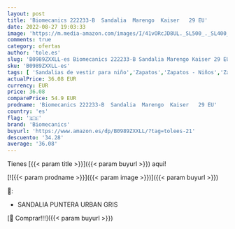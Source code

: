 ```yaml
---
layout: post
title: 'Biomecanics 222233-B  Sandalia  Marengo  Kaiser   29 EU'
date: 2022-08-27 19:03:33
image: 'https://m.media-amazon.com/images/I/41vORcJD8UL._SL500_._SL400_.jpg'
comments: true
category: ofertas
author: 'tole.es'
slug: 'B0989ZXXLL-es Biomecanics 222233-B Sandalia Marengo Kaiser 29 EU'
sku: 'B0989ZXXLL-es'
tags: [ 'Sandalias de vestir para niño','Zapatos','Zapatos - Niños','Zapatos y complementos','biomecanics','sandalia','🇪🇸', ]
actualPrice: 36.08 EUR
currency: EUR
price: 36.08
comparePrice: 54.9 EUR
prodname: 'Biomecanics 222233-B  Sandalia  Marengo  Kaiser   29 EU'
country: 'es'
flag: '🇪🇸'
brand: 'Biomecanics'
buyurl: 'https://www.amazon.es/dp/B0989ZXXLL/?tag=tolees-21'
descuento: '34.28'
average: '36.08'
---
```


Tienes [{{< param title >}}]({{< param buyurl >}}) aqui!

[![{{< param prodname >}}]({{< param image >}})]({{< param buyurl >}})

🔎:

- SANDALIA PUNTERA URBAN GRIS

[🛒 Comprar!!!]({{< param buyurl >}})
